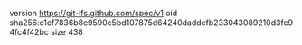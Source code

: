 version https://git-lfs.github.com/spec/v1
oid sha256:c1cf7836b8e9590c5bd107875d64240daddcfb233043089210d3fe94fc4f42bc
size 438
